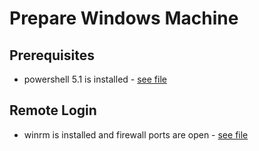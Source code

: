 
# Prepare Windows Machine

## Prerequisites
* powershell 5.1 is installed - [see file](./Upgrade-PowerShell.ps1)

## Remote Login
* winrm is installed and firewall ports are open - [see file](./Install-WinRM.ps1)


